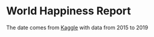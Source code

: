 # World Happiness Report

The date comes from [Kaggle](https://www.kaggle.com/datasets/unsdsn/world-happiness) with data from 2015 to 2019

